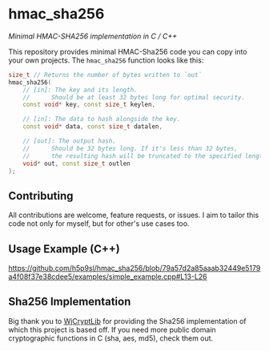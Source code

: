# hmac_sha256
*Minimal HMAC-SHA256 implementation in C / C++*

This repository provides minimal HMAC-Sha256 code you can copy into your own projects.
The `hmac_sha256` function looks like this:
```cpp
size_t // Returns the number of bytes written to `out`
hmac_sha256(
    // [in]: The key and its length.
    //      Should be at least 32 bytes long for optimal security.
    const void* key, const size_t keylen,

    // [in]: The data to hash alongside the key.
    const void* data, const size_t datalen,

    // [out]: The output hash.
    //      Should be 32 bytes long. If it's less than 32 bytes,
    //      the resulting hash will be truncated to the specified length.
    void* out, const size_t outlen
);
```

## Contributing
All contributions are welcome, feature requests, or issues.
I aim to tailor this code not only for myself, but for other's use cases too.

## Usage Example (C++)
https://github.com/h5p9sl/hmac_sha256/blob/79a57d2a85aaab32449e5179a4f08f37e38cdee5/examples/simple_example.cpp#L13-L26

## Sha256 Implementation
Big thank you to [WjCryptLib](https://github.com/WaterJuice/WjCryptLib) for providing the Sha256 implementation of which this project is based off.
If you need more public domain cryptographic functions in C (sha, aes, md5), check them out.
